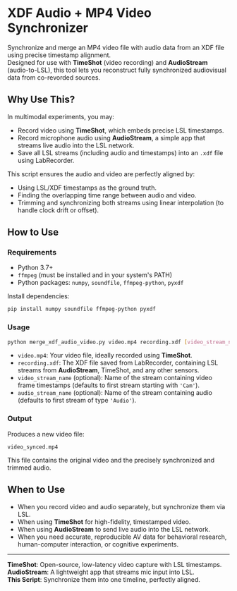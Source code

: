 # XDF Audio + MP4 Video Synchronizer

Synchronize and merge an MP4 video file with audio data from an XDF file using precise timestamp alignment.  
Designed for use with **TimeShot** (video recording) and **AudioStream** (audio-to-LSL), this tool lets you reconstruct fully synchronized audiovisual data from co-revorded sources.

## Why Use This?

In multimodal experiments, you may:

- Record video using **TimeShot**, which embeds precise LSL timestamps.
- Record microphone audio using **AudioStream**, a simple app that streams live audio into the LSL network.
- Save all LSL streams (including audio and timestamps) into an `.xdf` file using LabRecorder.

This script ensures the audio and video are perfectly aligned by:

- Using LSL/XDF timestamps as the ground truth.
- Finding the overlapping time range between audio and video.
- Trimming and synchronizing both streams using linear interpolation (to handle clock drift or offset).

## How to Use

### Requirements

- Python 3.7+
- `ffmpeg` (must be installed and in your system's PATH)
- Python packages: `numpy`, `soundfile`, `ffmpeg-python`, `pyxdf`

Install dependencies:

```bash
pip install numpy soundfile ffmpeg-python pyxdf
```

### Usage

```bash
python merge_xdf_audio_video.py video.mp4 recording.xdf [video_stream_name] [audio_stream_name]
```

- `video.mp4`: Your video file, ideally recorded using **TimeShot**.
- `recording.xdf`: The XDF file saved from LabRecorder, containing LSL streams from **AudioStream**, TimeShot, and any other sensors.
- `video_stream_name` (optional): Name of the stream containing video frame timestamps (defaults to first stream starting with `'Cam'`).
- `audio_stream_name` (optional): Name of the stream containing audio (defaults to first stream of type `'Audio'`).

### Output

Produces a new video file:

```
video_synced.mp4
```

This file contains the original video and the precisely synchronized and trimmed audio.

## When to Use

- When you record video and audio separately, but synchronize them via LSL.
- When using **TimeShot** for high-fidelity, timestamped video.
- When using **AudioStream** to send live audio into the LSL network.
- When you need accurate, reproducible AV data for behavioral research, human-computer interaction, or cognitive experiments.

---

**TimeShot**: Open-source, low-latency video capture with LSL timestamps.  
**AudioStream**: A lightweight app that streams mic input into LSL.  
**This Script**: Synchronize them into one timeline, perfectly aligned.